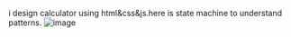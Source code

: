 i design calculator using html&css&js.here is state machine to understand patterns.
![image](https://github.com/user-attachments/assets/2434e9c7-ef8c-4171-af98-0498e7351a8e)

